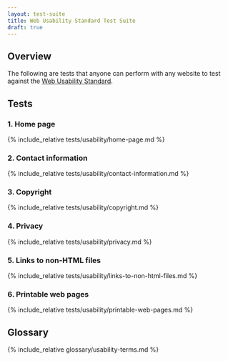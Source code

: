 ```yaml
---
layout: test-suite 
title: Web Usability Standard Test Suite
draft: true 
---
```


<div class="details top" markdown="1">

## Overview

The following are tests that anyone can perform with any website to test against the [Web Usability Standard](https://webtoolkit.govt.nz/standards/web-usability-standard/).

</div>

<div class="details top" markdown="1">

## Tests

<div class="details test" markdown="1">

### 1. Home page
{% include_relative tests/usability/home-page.md %}

</div>
<div class="details test" markdown="1">

### 2. Contact information
{% include_relative tests/usability/contact-information.md %}

</div>
<div class="details test" markdown="1">

### 3. Copyright
{% include_relative tests/usability/copyright.md %}

</div>

<div class="details test" markdown="1">

### 4. Privacy
{% include_relative tests/usability/privacy.md %}

</div>

<div class="details test" markdown="1">

### 5. Links to non-HTML files
{% include_relative tests/usability/links-to-non-html-files.md %}

</div>

<div class="details test" markdown="1">

### 6. Printable web pages
{% include_relative tests/usability/printable-web-pages.md %}

</div>

</div>

<div class="details top" markdown="1">

## Glossary
{% include_relative glossary/usability-terms.md %}

</div>
